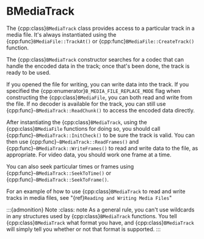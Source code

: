 # BMediaTrack

The {cpp:class}`BMediaTrack` class provides access to a particular track
in a media file. It's always instantiated using the
{cpp:func}`BMediaFile::TrackAt()` or {cpp:func}`BMediaFile::CreateTrack()`
function.

The {cpp:class}`BMediaTrack` constructor searches for a codec that can
handle the encoded data in the track; once that's been done, the track is
ready to be used.

If you opened the file for writing, you can write data into the track. If
you specified the {cpp:enumerator}`B_MEDIA_FILE_REPLACE_MODE` flag when
constructing the {cpp:class}`BMediaFile`, you can both read and write from
the file. If no decoder is available for the track, you can still use
{cpp:func}`~BMediaTrack::ReadChunk()` to access the encoded data directly.

After instantiating the {cpp:class}`BMediaTrack`, using the
{cpp:class}`BMediaFile` functions for doing so, you should call
{cpp:func}`~BMediaTrack::InitCheck()` to be sure the track is valid. You
can then use {cpp:func}`~BMediaTrack::ReadFrames()` and
{cpp:func}`~BMediaTrack::WriteFrames()` to read and write data to the file,
as appropriate. For video data, you should work one frame at a time.

You can also seek particular times or frames using
{cpp:func}`~BMediaTrack::SeekToTime()` or
{cpp:func}`~BMediaTrack::SeekToFrame()`.

For an example of how to use {cpp:class}`BMediaTrack` to read and write
tracks in media files, see "{ref}`Reading and Writing Media Files`"

:::{admonition} Note
:class: note
As a general rule, you can't use wildcards in any structures used by
{cpp:class}`BMediaTrack` functions. You tell {cpp:class}`BMediaTrack` what
format you have, and {cpp:class}`BMediaTrack` will simply tell you whether
or not that format is supported.
:::
